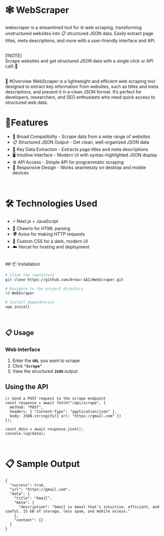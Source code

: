 # 🕸️ WebScraper
webscraper is a streamlined tool for 🌐 web scraping, transforming unstructured websites into 📋 structured JSON data. Easily extract page titles, meta descriptions, and more with a user-friendly interface and API.
<br>
<br>

[!NOTE]<br>
Scrape websites and get structured JSON data with a single click or API call! 🚀


<br>
📖 #Overview
WebScraper is a lightweight and efficient web scraping tool designed to extract key information from websites, such as titles and meta descriptions, and present it in a clean JSON format. It’s perfect for developers, researchers, and SEO enthusiasts who need quick access to structured web data.

<br>

# 🌟Features
- 🔗 Broad Compatibility - Scrape data from a wide range of websites
- 📋 Structured JSON Output - Get clean, well-organized JSON data
- 📝 Key Data Extraction - Extracts page titles and meta descriptions
- 🖥️ Intuitive Interface - Modern UI with syntax-highlighted JSON display
- ⚙️ API Access - Simple API for programmatic scraping
- 📱 Responsive Design - Works seamlessly on desktop and mobile devices
<br>

# 🛠️ Technologies Used
- ⚡ Next.js + JavaScript
- 📄 Cheerio for HTML parsing
- 🌍 Axios for making HTTP requests
- 🎨 Custom CSS for a dark, modern UI
- ☁️ Vercel for hosting and deployment

<br>
## 📦 Installation

```bash
# Clone the repository
git clone https://github.com/Arnav-SAI/WebScraper.git

# Navigate to the project directory
cd WebScraper

# Install dependencies
npm install
```
<br>

## 📋 Usage

### Web Interface

1. Enter the **`URL`** you want to scrape
2. Click **`"Scrape"`**
3. View the structured **`JSON`** output

## Using the API
```
// Send a POST request to the scrape endpoint
const response = await fetch("/api/scrape", {
  method: "POST",
  headers: { "Content-Type": "application/json" },
  body: JSON.stringify({ url: "https://gmail.com" })
});

const data = await response.json();
console.log(data);
```
<br>

# 📋 Sample Output
```
{
  "success": true,
  "url": "https://gmail.com",
  "data": {
    "title": "Gmail",
    "meta": {
      "description": "Gmail is email that’s intuitive, efficient, and useful. 15 GB of storage, less spam, and mobile access."
    },
    "content": {}
  }
}
```
<br>

